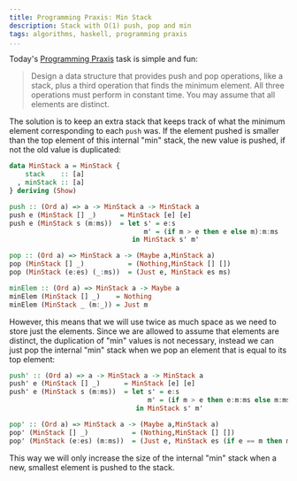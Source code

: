 ```yaml
---
title: Programming Praxis: Min Stack
description: Stack with O(1) push, pop and min
tags: algorithms, haskell, programming praxis
...
```


Today's [Programming Praxis](http://programmingpraxis.com) task is simple and
fun:

> Design a data structure that provides push and pop operations, like a stack,
> plus a third operation that finds the minimum element. All three operations
> must perform in constant time. You may assume that all elements are distinct.

The solution is to keep an extra stack that keeps track of what the minimum
element corresponding to each `push` was. If the element pushed is smaller than
the top element of this internal "min" stack, the new value is pushed, if not
the old value is duplicated:

```haskell
data MinStack a = MinStack {
    stack    :: [a]
  , minStack :: [a]
} deriving (Show)

push :: (Ord a) => a -> MinStack a -> MinStack a
push e (MinStack [] _)      = MinStack [e] [e]
push e (MinStack s (m:ms))  = let s' = e:s
                                  m' = (if m > e then e else m):m:ms
                               in MinStack s' m'

pop :: (Ord a) => MinStack a -> (Maybe a,MinStack a)
pop (MinStack [] _)           = (Nothing,MinStack [] [])
pop (MinStack (e:es) (_:ms))  = (Just e, MinStack es ms)

minElem :: (Ord a) => MinStack a -> Maybe a
minElem (MinStack [] _)    = Nothing
minElem (MinStack _ (m:_)) = Just m
```

However, this means that we will use twice as much space as we need to store
just the elements. Since we are allowed to assume that elements are distinct,
the duplication of "min" values is not necessary, instead we can just pop the
internal "min" stack when we pop an element that is equal to its top element:

```haskell
push' :: (Ord a) => a -> MinStack a -> MinStack a
push' e (MinStack [] _)      = MinStack [e] [e]
push' e (MinStack s (m:ms))  = let s' = e:s
                                   m' = (if m > e then e:m:ms else m:ms)
                                in MinStack s' m'

pop' :: (Ord a) => MinStack a -> (Maybe a,MinStack a)
pop' (MinStack [] _)           = (Nothing,MinStack [] [])
pop' (MinStack (e:es) (m:ms))  = (Just e, MinStack es (if e == m then ms else m:ms))
```

This way we will only increase the size of the internal "min" stack when a new,
smallest element is pushed to the stack.

